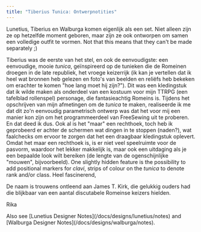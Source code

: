 ```yaml
---
title: "Tiberius Tunica: Ontwerpnotities"
---
```


<Note compact>Lunetius, Tiberius en Walburga komen eigenlijk als een set. Niet alleen zijn ze op hetzelfde moment geboren, maar zijn ze ook ontworpen om samen een volledige outfit te vormen. Not that this means that they can't be made separately ;)</Note>

Tiberius was de eerste van het stel, en ook de eenvoudigste: een eenvoudige, mooie *tunica*, geïnspireerd op de tunieken die de Romeinen droegen in de late republiek, het vroege keizerrijk (ik kan je vertellen dat ik heel wat bronnen heb gelezen en foto's van beelden en reliëfs heb bekeken om erachter te komen "hoe lang moet hij zijn?"). Dit was een kledingstuk dat ik wilde maken als onderdeel van een kostuum voor mijn TTRPG (een tafelblad rollenspel) personage, die fantasieachtig Romeins is. Tijdens het opschrijven van mijn afmetingen om de *tunica* te maken, realiseerde ik me dat dit zo'n eenvoudig parametrisch ontwerp was dat het voor mij een manier kon zijn om het programmeerdeel van FreeSewing uit te proberen. En dat deed ik dus. Ook al is het "maar" een rechthoek, toch heb ik geprobeerd er achter de schermen wat dingen in te stoppen (naden?), wat faalchecks om ervoor te zorgen dat het een draagbaar kledingstuk oplevert. Omdat het maar een rechthoek is, is er niet veel speelruimte voor de pasvorm, waardoor het lekker makkelijk is, maar ook een uitdaging als je een bepaalde look wilt bereiken (de lengte van de ogenschijnlijke "mouwen", bijvoorbeeld). One slightly hidden feature is the possibility to add positional markers for *clavi*, strips of colour on the *tunica* to denote rank and/or class. Heel fascinerend,

De naam is trouwens ontleend aan James T. Kirk, die gelukkig ouders had die blijkbaar van een aantal discutabele Romeinse keizers hielden.

Rika

<Related compact>Also see \[Lunetius Designer Notes\](/docs/designs/lunetius/notes) and \[Walburga Designer Notes\](/docs/designs/walburga/notes).</Related>
